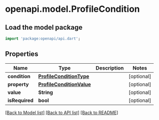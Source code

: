 # openapi.model.ProfileCondition

## Load the model package
```dart
import 'package:openapi/api.dart';
```

## Properties
Name | Type | Description | Notes
------------ | ------------- | ------------- | -------------
**condition** | [**ProfileConditionType**](ProfileConditionType.md) |  | [optional] 
**property** | [**ProfileConditionValue**](ProfileConditionValue.md) |  | [optional] 
**value** | **String** |  | [optional] 
**isRequired** | **bool** |  | [optional] 

[[Back to Model list]](../README.md#documentation-for-models) [[Back to API list]](../README.md#documentation-for-api-endpoints) [[Back to README]](../README.md)


